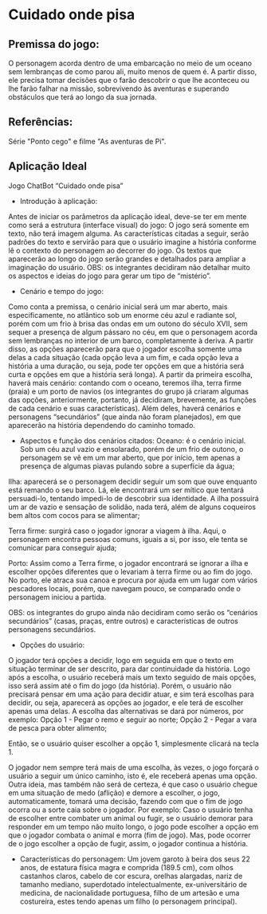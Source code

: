 # Cuidado onde pisa

## Premissa do jogo:

O personagem acorda dentro de uma embarcação no meio de um oceano sem lembranças de como parou ali, muito menos de quem é. A partir disso, ele precisa tomar decisões que o farão descobrir o que lhe aconteceu ou lhe farão falhar na missão, sobrevivendo às aventuras e superando obstáculos que terá ao longo da sua jornada.

## Referências: 
Série "Ponto cego" e filme "As aventuras de Pi".


## Aplicação Ideal
Jogo ChatBot “Cuidado onde pisa”


- Introdução à aplicação:

Antes de iniciar os parâmetros da aplicação ideal, deve-se ter em mente como será a estrutura (interface visual) do jogo:
O jogo será somente em texto, não terá imagem alguma. As características citadas a seguir, serão padrões do texto e servirão para que o usuário imagine a história conforme lê o contexto do personagem ao decorrer do jogo. Os textos que aparecerão ao longo do jogo serão grandes e detalhados para ampliar a imaginação do usuário.
OBS: os integrantes decidiram não detalhar muito os aspectos e ideias do jogo para gerar um tipo de “mistério”.


- Cenário e tempo do jogo:

Como conta a premissa, o cenário inicial será um mar aberto, mais especificamente, no atlântico sob um enorme céu azul e radiante sol, porém com um frio à brisa das ondas em um outono do século XVII, sem sequer a presença de algum pássaro no céu, em que o personagem acorda sem lembranças no interior de um barco, completamente à deriva. A partir disso, as opções aparecerão para que o jogador escolha somente uma delas a cada situação (cada opção leva a um fim, e cada opção leva a história a uma duração, ou seja, pode ter opções em que a história será curta e opções em que a história será longa).
A partir da primeira escolha, haverá mais cenário: contando com o oceano, teremos ilha, terra firme (praia) e um porto de navios (os integrantes do grupo já criaram algumas das opções, anteriormente, portanto, já decidiram, brevemente, as funções de cada cenário e suas características). Além deles, haverá cenários e personagens “secundários” (que ainda não foram planejados), em que aparecerão na história dependendo do caminho tomado.

- Aspectos e função dos cenários citados:
Oceano: é o cenário inicial. Sob um céu azul vazio e ensolarado, porém de um frio de outono, o personagem se vê em um mar aberto, que por início, tem apenas a presença de algumas piavas pulando sobre a superfície da água;

Ilha: aparecerá se o personagem decidir seguir um som que ouve enquanto está remando o seu barco. Lá, ele encontrará um ser mítico que tentará persuadi-lo, tentando impedi-lo de descobrir sua identidade. A ilha possuirá um ar de vazio e sensação de solidão, nada terá, além de alguns coqueiros bem altos com cocos para se alimentar;

Terra firme: surgirá caso o jogador ignorar a viagem à ilha. Aqui, o personagem encontra pessoas comuns, iguais a si, por isso, ele tenta se comunicar para conseguir ajuda;

Porto: Assim como a Terra firme, o jogador encontrará se ignorar a ilha e escolher opções diferentes que o levariam à terra firme ou ao fim do jogo. No porto, ele atraca sua canoa e procura por ajuda em um lugar com vários pescadores locais, porém, que navegam pouco, se comparado onde o personagem iniciou a partida. 

OBS: os integrantes do grupo ainda não decidiram como serão os “cenários secundários” (casas, praças, entre outros) e características de outros personagens secundários.



- Opções do usuário:

O jogador terá opções a decidir, logo em seguida em que o texto em situação terminar de ser descrito, para dar continuidade da história. Logo após a escolha, o usuário receberá mais um texto seguido de mais opções, isso será assim até o fim do jogo (da história).
Porém, o usuário não precisará pensar em uma ação para decidir atuar, e sim terá escolhas para decidir, ou seja, aparecerá as opções ao jogador, e ele terá de escolher apenas uma delas. A escolha das alternativas se dará por números, por exemplo:
Opção 1 - Pegar o remo e seguir ao norte;
Opção 2 - Pegar a vara de pesca para obter alimento;

Então, se o usuário quiser escolher a opção 1, simplesmente clicará na tecla 1.

O jogador nem sempre terá mais de uma escolha, às vezes, o jogo forçará o usuário a seguir um único caminho, isto é, ele receberá apenas uma opção.
Outra ideia, mas também não será de certeza, é que caso o usuário chegue em uma situação de medo (aflição) e demore a escolher, o jogo, automaticamente, tomará uma decisão, fazendo com que o fim de jogo ocorra ou a sorte caia sobre o jogador.
Por exemplo: Caso o usuário tenha de escolher entre combater um animal ou fugir, se o usuário demorar para responder em um tempo não muito longo, o jogo pode escolher a opção em que o jogador combata o animal e morra (fim de jogo). Mas, pode ocorrer de o jogo escolher a opção de fugir, assim, o jogador continua a história.



- Características do personagem: 
Um jovem garoto à beira dos seus 22 anos, de estatura física magra e comprida (189.5 cm), com olhos castanhos claros, cabelo de cor escura, orelhas alargadas, nariz de tamanho mediano, superdotado intelectualmente, ex-universitário de medicina, de nacionalidade portuguesa, filho de um artesão e uma costureira, estes tendo apenas um filho (o personagem principal).

